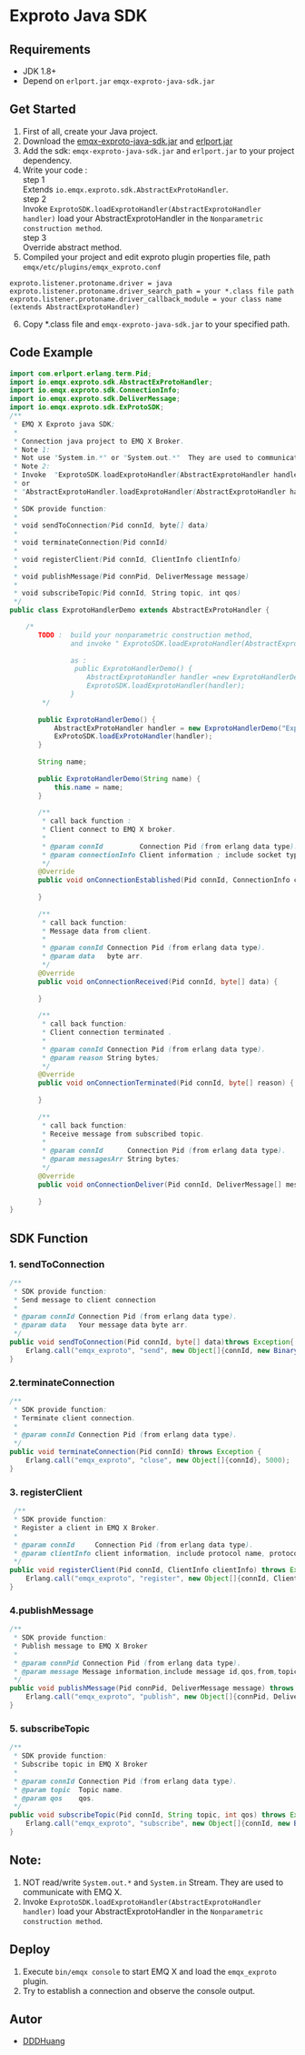 # Exproto Java SDK



## Requirements

- JDK 1.8+
- Depend on `erlport.jar` `emqx-exproto-java-sdk.jar` 

## Get Started

1. First of all, create your Java project.
2. Download the [emqx-exproto-java-sdk.jar](https://github.com/emqx/emqx-exproto-java-sdk/blob/master/SDK/emqx-exproto-java-sdk-0.1.0.jar) and [erlport.jar](https://github.com/emqx/emqx-extension-java-sdk/blob/master/deps/erlport-v1.1.1.jar)
3. Add the sdk: `emqx-exproto-java-sdk.jar` and `erlport.jar` to your project dependency.
4. Write your code :  
 step 1  
 Extends ``io.emqx.exproto.sdk.AbstractExProtoHandler``.  
 step 2  
 Invoke  ``ExprotoSDK.loadExprotoHandler(AbstractExprotoHandler handler)`` load your AbstractExprotoHandler in the ``Nonparametric construction method``.  
 step 3  
 Override abstract method.  
5. Compiled your project and edit exproto plugin properties file, path ```emqx/etc/plugins/emqx_exproto.conf```  
```protperties
exproto.listener.protoname.driver = java
exproto.listener.protoname.driver_search_path = your *.class file path
exproto.listener.protoname.driver_callback_module = your class name (extends AbstractExprotoHandler)
```
6. Copy *.class file and `emqx-exproto-java-sdk.jar` to your specified path.
 ## Code Example
```java
import com.erlport.erlang.term.Pid;
import io.emqx.exproto.sdk.AbstractExProtoHandler;
import io.emqx.exproto.sdk.ConnectionInfo;
import io.emqx.exproto.sdk.DeliverMessage;
import io.emqx.exproto.sdk.ExProtoSDK;
/**
 * EMQ X Exproto java SDK;
 * 
 * Connection java project to EMQ X Broker.
 * Note 1:
 * Not use "System.in.*" or "System.out.*"  They are used to communicate with EMQ X.
 * Note 2:
 * Invoke  "ExprotoSDK.loadExprotoHandler(AbstractExprotoHandler handler)"
 * or
 * "AbstractExprotoHandler.loadExprotoHandler(AbstractExprotoHandler handler)"
 * 
 * SDK provide function:
 * 
 * void sendToConnection(Pid connId, byte[] data)
 * 
 * void terminateConnection(Pid connId)
 * 
 * void registerClient(Pid connId, ClientInfo clientInfo)
 * 
 * void publishMessage(Pid connPid, DeliverMessage message)
 * 
 * void subscribeTopic(Pid connId, String topic, int qos)
 */
public class ExprotoHandlerDemo extends AbstractExProtoHandler {

    /*
       TODO :  build your nonparametric construction method,
               and invoke " ExprotoSDK.loadExprotoHandler(AbstractExprotoHandler handler)" ,load your handler in SDK;
   
               as :
                public ExprotoHandlerDemo() {
                   AbstractExprotoHandler handler =new ExprotoHandlerDemo("ExprotoHandler Name");
                   ExprotoSDK.loadExprotoHandler(handler);
               }
        */
   
       public ExprotoHandlerDemo() {
           AbstractExProtoHandler handler = new ExprotoHandlerDemo("ExprotoHandler Name");
           ExProtoSDK.loadExProtoHandler(handler);
       }
   
       String name;
   
       public ExprotoHandlerDemo(String name) {
           this.name = name;
       }
   
       /**
        * call back function :
        * Client connect to EMQ X broker.
        *
        * @param connId         Connection Pid (from erlang data type).
        * @param connectionInfo Client information ; include socket type,socket name,peer name,peer cert.
        */
       @Override
       public void onConnectionEstablished(Pid connId, ConnectionInfo connectionInfo) {
   
       }
   
       /**
        * call back function:
        * Message data from client.
        *
        * @param connId Connection Pid (from erlang data type).
        * @param data   byte arr.
        */
       @Override
       public void onConnectionReceived(Pid connId, byte[] data) {
   
       }
   
       /**
        * call back function:
        * Client connection terminated .
        *
        * @param connId Connection Pid (from erlang data type).
        * @param reason String bytes;
        */
       @Override
       public void onConnectionTerminated(Pid connId, byte[] reason) {
   
       }
   
       /**
        * call back function:
        * Receive message from subscribed topic.
        *
        * @param connId      Connection Pid (from erlang data type).
        * @param messagesArr String bytes;
        */
       @Override
       public void onConnectionDeliver(Pid connId, DeliverMessage[] messagesArr) {
   
       }
}

```
## SDK Function
### 1. sendToConnection
```java
/**
 * SDK provide function:
 * Send message to client connection
 *
 * @param connId Connection Pid (from erlang data type).
 * @param data   Your message data byte arr.
 */
public void sendToConnection(Pid connId, byte[] data)throws Exception{
    Erlang.call("emqx_exproto", "send", new Object[]{connId, new Binary(data)}, 5000);
}
```
###  2.terminateConnection
```java
/**
 * SDK provide function:
 * Terminate client connection.
 *
 * @param connId Connection Pid (from erlang data type).
 */
public void terminateConnection(Pid connId) throws Exception {
    Erlang.call("emqx_exproto", "close", new Object[]{connId}, 5000);
}
```
###  3. registerClient

```java
 /**
 * SDK provide function:
 * Register a client in EMQ X Broker.
 *
 * @param connId     Connection Pid (from erlang data type).
 * @param clientInfo client information, include protocol name, protocol version ,client Id,username,mount point,keep alive time.
 */
public void registerClient(Pid connId, ClientInfo clientInfo) throws Exception {
    Erlang.call("emqx_exproto", "register", new Object[]{connId, ClientInfo.toErlangDataType(clientInfo)}, 5000);
}
```

### 4.publishMessage
```java
/**
 * SDK provide function:
 * Publish message to EMQ X Broker
 *
 * @param connPid Connection Pid (from erlang data type).
 * @param message Message information,include message id,qos,from,topic,payload,timestamp.
 */
public void publishMessage(Pid connPid, DeliverMessage message) throws Exception {
    Erlang.call("emqx_exproto", "publish", new Object[]{connPid, DeliverMessage.toErlangDataType(message)}, 5000);
}
```
### 5. subscribeTopic
```java
/**
 * SDK provide function:
 * Subscribe topic in EMQ X Broker
 *
 * @param connId Connection Pid (from erlang data type).
 * @param topic  Topic name.
 * @param qos    qos.
 */
public void subscribeTopic(Pid connId, String topic, int qos) throws Exception {
    Erlang.call("emqx_exproto", "subscribe", new Object[]{connId, new Binary(topic), qos}, 5000);
}
```
## Note: 
1. NOT read/write `System.out.*` and `System.in` Stream. They are used to communicate with EMQ X.
2. Invoke ``ExprotoSDK.loadExprotoHandler(AbstractExprotoHandler handler)`` load your AbstractExprotoHandler in the ``Nonparametric construction method``.  


## Deploy
1. Execute `bin/emqx console` to start EMQ X and load the `emqx_exproto` plugin.
2. Try to establish a connection and observe the console output.


## Autor

- [DDDHuang](https://github.com/DDDHuang)
